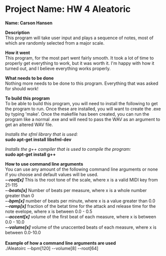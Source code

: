 # Project Name: HW 4 Aleatoric
**Name: Carson Hansen**


**Description**\
 This program will take user input and plays a sequence of notes, most of which are randomly selected from a major scale.
 
**How it went**\
This program, for the most part went fairly smooth. It took a lot of time to properly get everything to work, but it was worth it. 
I'm happy with how it turned out, and I believe everything works properly.

**What needs to be done**\
Nothing more needs to be done to this program. Everything that was asked for should work!

**To build this program**\
To be able to build this program, you will need to install the following to get the program to run. Once these are installed, you will want to create the .exe by typing 'make'. Once the makefile has been created, you can run the program like a normal .exe and will need to pass the WAV as an argument to get an altered WAV file.

*Installs the sfml library that is used:*\
**sudo apt-get install libsfml-dev** 

*Installs the g++ compiler that is used to compile the program:*\
**sudo apt-get install g++**

**How to use command line arguments**\
You can use any amount of the following command line arguments or none if you choose and default values will be used.\
***--root[x]*** This is the root tone of the scale, where x is a valid MIDI key from 21-115\
***--beats[x]*** Number of beats per measure, where x is a whole number greater than 0\
***--bpm[x]*** number of beats per minute, where x is a value greater than 0.0\
***--ramp[x]*** fraction of the betat time for the attack and release time for the note evelope, where x is between 0.0 - 0.5\
***--accent[x]*** volume of the first beat of each measure, where x is between 0.0 - 10.0\
***--volume[x]*** volume of the unaccented beats of each measure, where x is between 0.0-10.0\
\
**Example of how a command line arguments are used**\
./Aleatoirc --bpm[120] --volume[8] --root[64]






